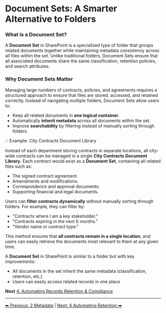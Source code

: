 <!-- description: Documentation about Document Sets: A Smarter Alternative to Folders for Your Organization. -->
# Document Sets: A Smarter Alternative to Folders

### What is a Document Set?

A **Document Set** in SharePoint is a specialized type of folder that groups related documents together while maintaining metadata consistency across all files within the set. Unlike traditional folders, Document Sets ensure that all associated documents share the same classification, retention policies, and search attributes.

### Why Document Sets Matter

Managing large numbers of contracts, policies, and agreements requires a structured approach to ensure that files are stored, accessed, and retained correctly. Instead of navigating multiple folders, Document Sets allow users to:

- Keep all related documents in **one logical container**.
- Automatically **inherit metadata** across all documents within the set.
- Improve **searchability** by filtering instead of manually sorting through folders.

💡 Example: City Contracts Document Library

Instead of each department storing contracts in separate locations, all city-wide contracts can be managed in a single **City Contracts Document Library**. Each contract would exist as a **Document Set**, containing all related files such as:

- The signed contract agreement.
- Amendments and modifications.
- Correspondence and approval documents.
- Supporting financial and legal documents.

Users can **filter contracts dynamically** without manually sorting through folders. For example, they can filter by:

- "Contracts where I am a key stakeholder."
- "Contracts expiring in the next 6 months."
- "Vendor name or contract type."

This method ensures that **all contracts remain in a single location**, and users can easily retrieve the documents most relevant to them at any given time.

A **Document Set** in SharePoint is similar to a folder but with key improvements:

- All documents in the set inherit the same metadata (classification, retention, etc.)
- Users can easily access related records in one place

**Next** [4. Automating Records Retention & Compliance](4-automating-retention.md)


---

[⬅ Previous: 2 Metadata](2-metadata.md) | [Next: 4 Automating Retention ➡](4-automating-retention.md)